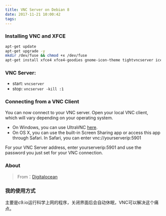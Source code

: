 ```yaml
---
title: VNC Server on Debian 8
date: 2017-11-21 10:00:42
tags:
---
```

### Installing VNC and XFCE
```bash
apt-get update
apt-get upgrade -y 
mkdir /dev/fuse && chmod +x /dev/fuse  
apt-get install xfce4 xfce4-goodies gnome-icon-theme tightvncserver iceweasel -y
```
<!--more-->
### VNC Server:
* start: `vncserver`  
* stop: `vncserver -kill :1`  
### Connecting from a VNC Client
You can now connect to your VNC server. Open your local VNC client, which will vary depending on your operating system.  
* On Windows, you can use UltraVNC [here](http://www.uvnc.com/downloads/ultravnc.html).  
* On OS X, you can use the built-in Screen Sharing app or access this app through Safari. In Safari, you can enter vnc://yourserverip:5901  

For your VNC Server address, enter yourserverip:5901 and use the password you just set for your VNC connection.
### About
> From：[Digitalocean](https://www.digitalocean.com/community/tutorials/how-to-set-up-vnc-server-on-debian-8)

### 我的使用方式
主要是c9.io运行科学上网的程序，关闭界面后会自动休眠，VNC可以解决这个痛点。